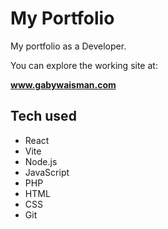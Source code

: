 # My Portfolio

My portfolio as a Developer.

You can explore the working site at:

**www.gabywaisman.com**


## Tech used

* React
* Vite
* Node.js
* JavaScript
* PHP
* HTML
* CSS
* Git